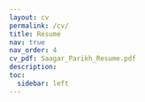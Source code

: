 ```yaml
---
layout: cv
permalink: /cv/
title: Resume
nav: true
nav_order: 4
cv_pdf: Saagar_Parikh_Resume.pdf
description: 
toc:
  sidebar: left
---
```

